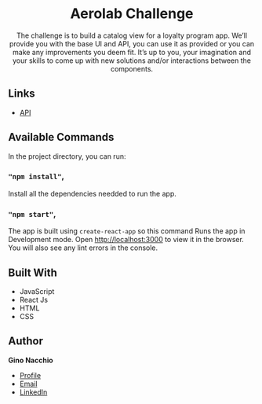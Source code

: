<h1 align="center">Aerolab Challenge</h1>

<p align="center">The challenge is to build a catalog view for a loyalty program app. We’ll provide you with the base UI and API, you can use it as provided or you can make any improvements you deem fit. It’s up to you, your imagination and your skills to come up with new solutions and/or interactions between the components.</p>

## Links

- [API](https://aerolabchallenge.docs.apiary.io/ "API")

## Available Commands

In the project directory, you can run:

### `"npm install"`,

Install all the dependencies needded to run the app.

### `"npm start"`,

The app is built using `create-react-app` so this command Runs the app in Development mode. Open [http://localhost:3000](http://localhost:3000) to view it in the browser.
You will also see any lint errors in the console.

## Built With

- JavaScript
- React Js
- HTML
- CSS

## Author

**Gino Nacchio**

- [Profile](https://github.com/ginona "Gino Nacchio")
- [Email](mailto:ginonacchio94@gmail.com?subject=Hi "Hey!")
- [LinkedIn](https://www.linkedin.com/in/ginonacchio/)
